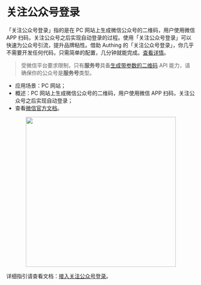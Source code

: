 # 关注公众号登录

<LastUpdated/>

「关注公众号登录」指的是在 PC 网站上生成微信公众号的二维码，用户使用微信 APP 扫码，关注公众号之后实现自动登录的过程。使用「关注公众号登录」可以快速为公众号引流，提升品牌粘性。借助 Authing 的「关注公众号登录」，你几乎不需要开发任何代码，只需简单的配置，几分钟就能完成。[查看详情](/connections/wechatmp-qrcode/)。

> 受微信平台要求限制，只有**服务号**具备[生成带参数的二维码](https://developers.weixin.qq.com/doc/offiaccount/Account_Management/Generating_a_Parametric_QR_Code.html) API 能力，请确保你的公众号是**服务号**类型。


- 应用场景：PC 网站；
- 概述：PC 网站上生成微信公众号的二维码，用户使用微信 APP 扫码，关注公众号之后实现自动登录；
- 查看[微信官方文档](https://developers.weixin.qq.com/doc/offiaccount/Account_Management/Generating_a_Parametric_QR_Code.html)。

<img src="https://cdn.authing.cn/img/20220314121523.png" height="400px" style="display:block;margin: 0 auto;"/>

详细指引请查看文档：[接入关注公众号登录](/connections/wechatmp-qrcode/)。